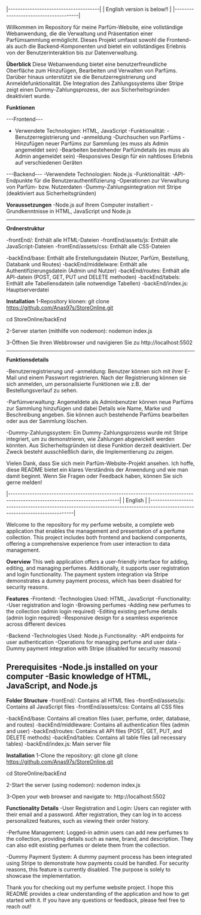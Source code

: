 |--------------------------------------|
|    English version is below!!        |
|--------------------------------------|

Willkommen im Repository für meine Parfüm-Website, eine vollständige Webanwendung, die die Verwaltung und Präsentation einer Parfümsammlung ermöglicht. 
Dieses Projekt umfasst sowohl die Frontend- als auch die Backend-Komponenten und bietet ein vollständiges Erlebnis von der Benutzerinteraktion bis zur Datenverwaltung.

**Überblick**
Diese Webanwendung bietet eine benutzerfreundliche Oberfläche zum Hinzufügen, Bearbeiten und Verwalten von Parfüms. Darüber hinaus unterstützt sie die Benutzerregistrierung und Anmeldefunktionalität. 
Die Integration des Zahlungssystems über Stripe zeigt einen Dummy-Zahlungsprozess, der aus Sicherheitsgründen deaktiviert wurde.

**Funktionen**

---Frontend---

- Verwendete Technologien: HTML, JavaScript
-Funktionalität:
 -Benutzerregistrierung und -anmeldung
 -Durchsuchen von Parfüms
 -Hinzufügen neuer Parfüms zur Sammlung (es muss als Admin angemeldet sein)
 -Bearbeiten bestehender Parfümdetails (es muss als Admin angemeldet sein)
 -Responsives Design für ein nahtloses Erlebnis auf verschiedenen Geräten

---Backend---
-Verwendete Technologien: Node.js
-Funktionalität:
 -API-Endpunkte für die Benutzerauthentifizierung
 -Operationen zur Verwaltung von Parfüm- bzw. Nutzerdaten
 -Dummy-Zahlungsintegration mit Stripe (deaktiviert aus Sicherheitsgründen)


**Voraussetzungen**
-Node.js auf Ihrem Computer installiert
-Grundkenntnisse in HTML, JavaScript und Node.js

----------------------------------------------
**Ordnerstruktur**

-frontEnd/: Enthält alle HTML-Dateien 
-frontEnd/assets/js: Enthält alle JavaScript-Dateien
-frontEnd/assets/css: Enthält alle CSS-Dateien 

-backEnd/base: Enthält alle Erstellungsdatein (Nutzer, Parfüm, Bestellung, Databank und Routes)
-backEnd/middelware: Enthält alle Authentifizierungsdatein (Admin und Nutzer)
-backEnd/routes: Enthält alle API-datein (POST, GET, PUT und DELETE methoden)
-backEnd/tabels: Enthält alle Tabellensdatein (alle notwendige Tabellen)
-backEnd/index.js: Hauptserverdatei


**Installation**
1-Repository klonen:
git clone https://github.com/Anas97s/StoreOnline.git

cd StoreOnline/backEnd

2-Server starten (mithilfe von nodemon):
nodemon index.js


3-Öffnen Sie Ihren Webbrowser und navigieren Sie zu http://localhost:5502

-------------------------------------------------------------

**Funktionsdetails**

-Benutzerregistrierung und -anmeldung:
Benutzer können sich mit ihrer E-Mail und einem Passwort registrieren. Nach der Registrierung können sie sich anmelden, um personalisierte Funktionen wie z.B. der Bestellungsverlauf zu sehen.

-Parfümverwaltung:
Angemeldete als Adminbenutzer können neue Parfüms zur Sammlung hinzufügen und dabei Details wie Name, Marke und Beschreibung angeben. Sie können auch bestehende Parfüms bearbeiten oder aus der Sammlung löschen.

-Dummy-Zahlungssystem:
Ein Dummy-Zahlungsprozess wurde mit Stripe integriert, um zu demonstrieren, wie Zahlungen abgewickelt werden könnten. Aus Sicherheitsgründen ist diese Funktion derzeit deaktiviert. Der Zweck besteht ausschließlich darin, die Implementierung zu zeigen.


Vielen Dank, dass Sie sich mein Parfüm-Website-Projekt ansehen. Ich hoffe, diese README bietet ein klares Verständnis der Anwendung und wie man damit beginnt. Wenn Sie Fragen oder Feedback haben, können Sie sich gerne melden!

|----------------------------------------------------------------------------------------------------------------------------|
|                                           English                                                                          |
|----------------------------------------------------------------------------------------------------------------------------|

Welcome to the repository for my perfume website, a complete web application that enables the management and presentation of a perfume collection. 
This project includes both frontend and backend components, offering a comprehensive experience from user interaction to data management.

**Overview**
This web application offers a user-friendly interface for adding, editing, and managing perfumes. Additionally, it supports user registration and login functionality. 
The payment system integration via Stripe demonstrates a dummy payment process, which has been disabled for security reasons.

**Features**
-Frontend:
  -Technologies Used: HTML, JavaScript
-Functionality:
 -User registration and login
 -Browsing perfumes
 -Adding new perfumes to the collection (admin login required)
 -Editing existing perfume details (admin login required)
 -Responsive design for a seamless experience across different devices

-Backend
 -Technologies Used: Node.js
Functionality:
 -API endpoints for user authentication
 -Operations for managing perfume and user data
 -Dummy payment integration with Stripe (disabled for security reasons)


**Prerequisites**
-Node.js installed on your computer
-Basic knowledge of HTML, JavaScript, and Node.js
------------------------------------------------------

**Folder Structure**
-frontEnd/: Contains all HTML files
-frontEnd/assets/js: Contains all JavaScript files
-frontEnd/assets/css: Contains all CSS files

-backEnd/base: Contains all creation files (user, perfume, order, database, and routes)
-backEnd/middleware: Contains all authentication files (admin and user)
-backEnd/routes: Contains all API files (POST, GET, PUT, and DELETE methods)
-backEnd/tables: Contains all table files (all necessary tables)
-backEnd/index.js: Main server file


**Installation**
1-Clone the repository:
git clone git clone https://github.com/Anas97s/StoreOnline.git

cd StoreOnline/backEnd

2-Start the server (using nodemon):
nodemon index.js

3-Open your web browser and navigate to:
http://localhost:5502

**Functionality Details**
-User Registration and Login:
Users can register with their email and a password. After registration, they can log in to access personalized features, such as viewing their order history.

-Perfume Management:
Logged-in admin users can add new perfumes to the collection, providing details such as name, brand, and description. They can also edit existing perfumes or delete them from the collection.

-Dummy Payment System:
A dummy payment process has been integrated using Stripe to demonstrate how payments could be handled. For security reasons, this feature is currently disabled. The purpose is solely to showcase the implementation.

Thank you for checking out my perfume website project. I hope this README provides a clear understanding of the application and how to get started with it. If you have any questions or feedback, please feel free to reach out!
